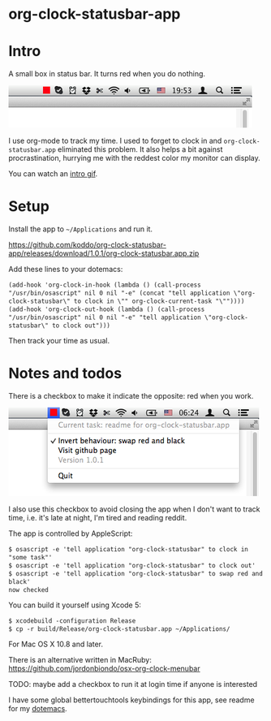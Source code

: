 org-clock-statusbar-app
======

# Intro

A small box in status bar. It turns red when you do nothing.

![](img/intro.png?raw=true)

I use org-mode to track my time. I used to forget to clock in and `org-clock-statusbar.app` eliminated this problem. It also helps a bit against procrastination, hurrying me with the reddest color my monitor can display.

You can watch an [intro gif](img/intro.gif?raw=true).


# Setup

Install the app to `~/Applications` and run it.

https://github.com/koddo/org-clock-statusbar-app/releases/download/1.0.1/org-clock-statusbar.app.zip

Add these lines to your dotemacs:

```emacs-lisp
(add-hook 'org-clock-in-hook (lambda () (call-process "/usr/bin/osascript" nil 0 nil "-e" (concat "tell application \"org-clock-statusbar\" to clock in \"" org-clock-current-task "\""))))
(add-hook 'org-clock-out-hook (lambda () (call-process "/usr/bin/osascript" nil 0 nil "-e" "tell application \"org-clock-statusbar\" to clock out")))
```

Then track your time as usual.


# Notes and todos

There is a checkbox to make it indicate the opposite: red when you work.

![](img/swap_red_and_black.png?raw=true)

I also use this checkbox to avoid closing the app when I don't want to track time, i.e. it's late at night, I'm tired and reading reddit.

The app is controlled by AppleScript:

```
$ osascript -e 'tell application "org-clock-statusbar" to clock in "some task"'
$ osascript -e 'tell application "org-clock-statusbar" to clock out'
$ osascript -e 'tell application "org-clock-statusbar" to swap red and black'
now checked
```

You can build it yourself using Xcode 5:

```
$ xcodebuild -configuration Release
$ cp -r build/Release/org-clock-statusbar.app ~/Applications/
```

For Mac OS X 10.8 and later.

There is an alternative written in MacRuby: https://github.com/jordonbiondo/osx-org-clock-menubar

TODO: maybe add a checkbox to run it at login time if anyone is interested

I have some global bettertouchtools keybindings for this app, see readme for my [dotemacs](https://github.com/koddo/.emacs.d).
